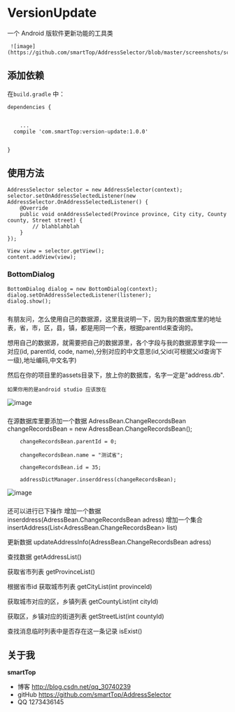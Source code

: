 # VersionUpdate

一个 Android 版软件更新功能的工具类


     ![image](https://github.com/smartTop/AddressSelector/blob/master/screenshots/screenshort1.gif)
## 添加依赖

在`build.gradle` 中：

    dependencies {


        ...
      compile 'com.smartTop:version-update:1.0.0'


    }
    
## 使用方法

    AddressSelector selector = new AddressSelector(context);
    selector.setOnAddressSelectedListener(new AddressSelector.OnAddressSelectedListener() {
        @Override
        public void onAddressSelected(Province province, City city, County county, Street street) {
            // blahblahblah
        }
    });
            
    View view = selector.getView();
    content.addView(view);
### BottomDialog

    BottomDialog dialog = new BottomDialog(context);
    dialog.setOnAddressSelectedListener(listener);
    dialog.show();
###
有朋友问，怎么使用自己的数据源，这里我说明一下，因为我的数据库里的地址表，省，市，区，县，镇，都是用同一个表，根据parentId来查询的。

想用自己的数据源，就需要把自己的数据源里，各个字段与我的数据源里字段一一对应(id, parentId, code, name),分别对应的中文意思(id,父id(可根据父id查询下一级),地址编码,中文名字)

然后在你的项目里的assets目录下，放上你的数据库，名字一定是"address.db".

    如果你用的是android studio 应该放在
 ![image](https://github.com/smartTop/AddressSelector/blob/master/screenshots/screenshort2.png)
###
在源数据库里要添加一个数据
 AdressBean.ChangeRecordsBean changeRecordsBean = new AdressBean.ChangeRecordsBean();

        changeRecordsBean.parentId = 0;

        changeRecordsBean.name = "测试省";

        changeRecordsBean.id = 35;

        addressDictManager.inserddress(changeRecordsBean);
![image](https://github.com/smartTop/AddressSelector/blob/master/screenshots/screenshort3.png)
###
 还可以进行已下操作 增加一个数据 inserddress(AdressBean.ChangeRecordsBean adress)  增加一个集合insertAddress(List<AdressBean.ChangeRecordsBean> list)

 更新数据 updateAddressInfo(AdressBean.ChangeRecordsBean adress)

 查找数据 getAddressList()

 获取省市列表 getProvinceList()

 根据省市id 获取城市列表 getCityList(int  provinceId)

 获取城市对应的区，乡镇列表 getCountyList(int cityId)

 获取区，乡镇对应的街道列表 getStreetList(int countyId)

  查找消息临时列表中是否存在这一条记录  isExist()
## 关于我

**smartTop**

- 博客 http://blog.csdn.net/qq_30740239
- gitHub https://github.com/smartTop/AddressSelector
- QQ 1273436145
